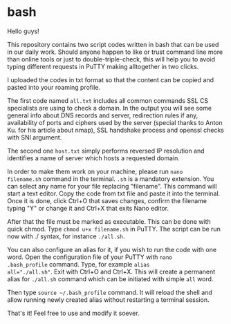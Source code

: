 # bash

Hello guys! 

This repository contains two script codes written in bash that can be used in our daily work. Should anyone happen to like or trust command line more than online tools or just to double-triple-check, this will help you to avoid typing different requests in PuTTY making alltogether in two clicks.

I uploaded the codes in txt format so that the content can be copied and pasted into your roaming profile.

The first code named <code>all.txt</code> includes all common commands SSL CS specialists are using to check a domain. In the output you will see some general info about DNS records and server, redirection rules if any, availability of ports and ciphers used by the server (special thanks to Anton Ku. for his article about nmap), SSL handshake process and openssl checks with SNI argument.

The second one <code>host.txt</code> simply performs reversed IP resolution and identifies a name of server which hosts a requested domain.

In order to make them work on your machine, please run <code>nano filename.sh</code> command in the terminal. <code>.sh</code> is a mandatory extension. You can select any name for your file replacing "filename". This command will start a text editor. Copy the code from txt file and paste it into the terminal. Once it is done, click Ctrl+O that saves changes, confirm the filename typing "Y" or change it and Ctrl+X that exits Nano editor.

After that the file must be marked as executable. This can be done with quick chmod. 
Type <code>chmod u+x filename.sh</code> in PuTTY. The script can be run now with ./ syntax, for instance <code>./all.sh</code>.

You can also configure an alias for it, if you wish to run the code with one word. Open the configuration file of your PuTTY with <code>nano .bash_profile</code> command. Type, for example <code>alias all="./all.sh"</code>. Exit with Ctrl+O and Ctrl+X. This will create a permanent alias for <code>./all.sh</code> command which can be initiated with simple <code>all</code> word. 

Then type <code>source ~/.bash_profile</code> command. It will reload the shell and allow running newly created alias without restarting a terminal session.

That's it! Feel free to use and modify it soever.
